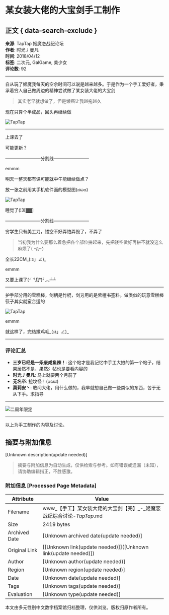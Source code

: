 # 某女装大佬的大宝剑手工制作

## 正文 { data-search-exclude }


**来源**: TapTap 姬魔恋战纪论坛  
**作者**: 时光丿曼凡  
**时间**: 2018/04/12  
**标签**: 二次元, GalGame, 美少女  
**评论数**: 92  

---

自从玩了姬魔我每天的空余时间可以说是越来越多。于是作为一个手工爱好者，秉承着穷人自己做周边的精神尝试做了某女装大佬的大宝剑

> 其实老早就想做了，但是懒癌让我越拖越久

现在只算个半成品，回头再继续做

![TapTap](https://img2.tapimg.com/bbcode/images/bf3fbbc9842be1e85df785ef90968a0c.png?imageMogr2/thumbnail/1080x9999%3E/quality/80/format/jpg/interlace/1/ignore-error/1&t=1)

---

上课去了

可能更新？

————————分割线————————

emmm

明天一整天都有课可能就中午能继续做点？

放一张之前用某手机软件画的模型图(ಡωಡ)

![TapTap](https://img2.tapimg.com/bbcode/images/a96f48ff54b2788b09495056b46a3e3f.png?imageMogr2/thumbnail/1080x9999%3E/quality/80/format/jpg/interlace/1/ignore-error/1&t=1)

睡觉了(¦3\[▓▓\]

————————分割线————————

穷学生只有美工刀，镂空不好弄怕弄毁了，不弄了

> 当初我为什么要那么着急把各个部位拼起来，先把镂空做好再拼不就没这么麻烦了( ｰ̀дｰ́ )

全长22CM\_(:з」∠)\_

emmm

又要上课了(╯°Д°)╯︵┴┴

---

护手部分用的雪糕棒，剑柄是竹棍，剑刃用的是紫檀书签料。做类似的玩意雪糕棒筷子其实就蛮合适的

![TapTap](https://img2.tapimg.com/bbcode/images/270ad69caa68b0c81e22c9a01de181ab.png?imageMogr2/thumbnail/1080x9999%3E/quality/80/format/jpg/interlace/1/ignore-error/1&t=1)

emmm

就这样了，完结撒鸡毛\_(:з」∠)\_

---

### 评论汇总

- **三岁已经是一条废咸鱼辣！**: 这个帖才是我记忆中手工大娘的第一个帖子，结果居然不是，果然氵帖也是要看内容的
- **时光丿曼凡**: 马上就要两个月前了
- **无名卒**: 挖坟怪！(ಡωಡ)
- **莫莉安丶**: 敢问大佬，用什么做的，我早就想自己做一些类似的东西，苦于无从下手。求指导

---

![二周年限定](https://img.tapimg.com/market/images/9abe6c3175541d62250ba7bb3be5d151.png)

---

以上为手工制作的内容及讨论。
<!-- tcd_original_link https://www.taptap.cn/moment/15214117073715909 -->


## 摘要与附加信息

<!-- tcd_abstract -->
[Unknown description(update needed)]
<!-- tcd_abstract_end -->

> 摘要与附加信息为自动生成，仅供检索与参考。如有错误或遗漏（未知），请协助编辑指正，不胜感激。

### 附加信息 [Processed Page Metadata]

| Attribute       | Value                                  |
|-----------------|----------------------------------------|
| Filename        | www_【手工】某女装大佬的大宝剑【完】_-_姬魔恋战纪综合讨论-_TapTap_.md                             |
| Size            | 2419 bytes                           |
| Archived Date   | [Unknown archived date(update needed)]                             |
| Original Link   | [[Unknown link(update needed)]]([Unknown link(update needed)])                       |
| Author          | [Unknown author(update needed)]                               |
| Region          | [Unknown region(update needed)]                               |
| Date            | [Unknown date(update needed)]                                 |
| Tags            | [Unknown tags(update needed)]                                 |
| Evaluation            | [Unknown type(update needed)]                                 |
<!-- tcd_table_end -->

本文由多元性别中文数字档案馆归档整理，仅供浏览。版权归原作者所有。
